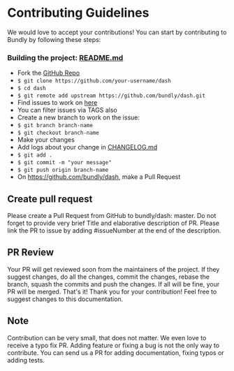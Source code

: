 # Contributing Guidelines
We would love to accept your contributions!
You can start by contributing to Bundly by following these steps: 

### Building the project: [README.md](https://github.com/bundly/dash/blob/master/README.md)

- Fork the [GitHub Repo](https://github.com/bundly/dash)
- ```$ git clone https://github.com/your-username/dash```
- ```$ cd dash```
- ```$ git remote add upstream https://github.com/bundly/dash.git```
- Find issues to work on [here](https://github.com/bundly/dash/issues)
- You can filter issues via TAGS also
- Create a new branch to work on the issue:
- ```$ git branch branch-name```
- ```$ git checkout branch-name```
- Make your changes
- Add logs about your change in [CHANGELOG.md](https://github.com/bundly/dash/blob/master/CHANGELOG.md)
- ```$ git add . ```
- ```$ git commit -m "your message"```
- ```$ git push origin branch-name```
- On https://github.com/bundly/dash, make a Pull Request

## Create pull request
Please create a Pull Request from GitHub to bundly/dash: master. Do not forget to provide very brief Title and elaborative description of PR. Please link the PR to issue by adding #issueNumber at the end of the description.

## PR Review
Your PR will get reviewed soon from the maintainers of the project. If they suggest changes, do all the changes, commit the changes, rebase the branch, squash the commits and push the changes. If all will be fine, your PR will be merged. That's it! Thank you for your contribution! Feel free to suggest changes to this documentation.

## Note
Contribution can be very small, that does not matter. We even love to receive a typo fix PR. Adding feature or fixing a bug is not the only way to contribute. You can send us a PR for adding documentation, fixing typos or adding tests.
